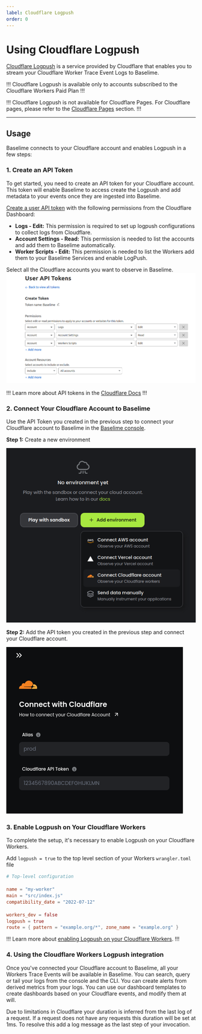 ```yaml
---
label: Cloudflare Logpush 
order: 0
---
```


# Using Cloudflare Logpush

[Cloudflare Logpush](https://developers.cloudflare.com/logs/about/) is a service provided by Cloudflare that enables you to stream your Cloudflare Worker Trace Event Logs to Baselime.

!!!
Cloudflare Logpush is available only to accounts subscribed to the Cloudflare Workers Paid Plan
!!!

!!!
Cloudflare Logpush is not available for Cloudflare Pages. For Cloudflare pages, please refer to the [Cloudflare Pages](./pages.md) section.
!!!

---

## Usage

Baselime connects to your Cloudflare account and enables Logpush in a few steps:

### 1. Create an API Token

To get started, you need to create an API token for your Cloudflare account. This token will enable Baselime to access create the Logpush and add metadata to your events once they are ingested into Baselime.

[Create a user API token](https://dash.cloudflare.com/profile/api-tokens?permissionGroupKeys=[{"key":"account_logs","type":"edit"},{"key":"account_settings","type":"read"},{"key":"workers_scripts","type":"edit"}]&name=Baselime) with the following permissions from the Cloudflare Dashboard:


- **Logs - Edit:** This permission is required to set up logpush configurations to collect logs from Cloudflare.
- **Account Settings - Read:** This permission is needed to list the accounts and add them to Baselime automatically.
- **Worker Scripts - Edit:** This permission is needed to list the Workers add them to your Baselime Services and enable LogPush.

Select all the Cloudflare accounts you want to observe in Baselime.
![Cloudflare Token Creation](../../../assets/images/illustrations/sending-data/cloudflare/create-cloudflare-token-2.png)

!!!
Learn more about API tokens in the [Cloudflare Docs](https://developers.cloudflare.com/fundamentals/api/get-started/create-token/)
!!!


### 2. Connect Your Cloudflare Account to Baselime

Use the API Token you created in the previous step to connect your Cloudflare account to Baselime in the [Baselime console](https://console.baselime.io).

**Step 1:** Create a new environment

![Add Environment](../../../assets/images/illustrations/sending-data/cloudflare/create-new-env.png)

**Step 2:** Add the API token you created in the previous step and connect your Cloudflare account.

![Add your API Token](../../../assets/images/illustrations/sending-data/cloudflare/cloudflare-token.png)

### 3. Enable Logpush on Your Cloudflare Workers

To complete the setup, it's necessary to enable Logpush on your Cloudflare Workers.

Add `logpush = true` to the top level section of your Workers `wrangler.toml` file

```toml # :icon-code: wrangler.toml
# Top-level configuration

name = "my-worker"
main = "src/index.js"
compatibility_date = "2022-07-12"

workers_dev = false
logpush = true
route = { pattern = "example.org/*", zone_name = "example.org" }
```

!!!
Learn more about [enabling Logpush on your Cloudflare Workers](https://developers.cloudflare.com/workers/observability/logpush/#enable-logging-on-your-worker).
!!!

### 4. Using the Cloudflare Workers Logpush integration

Once you've connected your Cloudflare account to Baselime, all your Workers Trace Events will be available in Baselime. You can search, query or tail your logs from the console and the CLI. You can create alerts from derived metrics from your logs. You can use our dashboard templates to create dashboards based on your Cloudflare events, and modify them at will.

Due to limitations in Cloudflare your duration is inferred from the last log of a request. If a request does not have any requests this duration will be set at 1ms. To resolve this add a log message as the last step of your invocation.